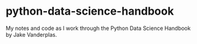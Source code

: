 # python-data-science-handbook

My notes and code as I work through the Python Data Science Handbook by Jake Vanderplas.